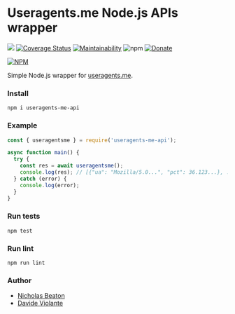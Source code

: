 # Useragents.me Node.js APIs wrapper
[![](https://github.com/davideviolante/useragents-me-api/workflows/Node.js%20CI/badge.svg)](https://github.com/DavideViolante/useragents-me-api/actions?query=workflow%3A"Node.js+CI") [![Coverage Status](https://coveralls.io/repos/github/DavideViolante/useragents-me-api/badge.svg?branch=master)](https://coveralls.io/github/DavideViolante/useragents-me-api?branch=master) [![Maintainability](https://api.codeclimate.com/v1/badges/ded2c349739e4d87130b/maintainability)](https://codeclimate.com/github/DavideViolante/useragents-me-api/maintainability) ![npm](https://img.shields.io/npm/dm/useragents-me-api) [![Donate](https://img.shields.io/badge/paypal-donate-179BD7.svg)](https://www.paypal.me/dviolante)

[![NPM](https://nodei.co/npm/useragents-me-api.png)](https://nodei.co/npm/useragents-me-api/)

Simple Node.js wrapper for [useragents.me](https://useragents.me).

### Install
`npm i useragents-me-api`

### Example
```js
const { useragentsme } = require('useragents-me-api');

async function main() {
  try {
    const res = await useragentsme();
    console.log(res); // [{"ua": "Mozilla/5.0...", "pct": 36.123...}, ...]
  } catch (error) {
    console.log(error);
  }
}
```

### Run tests
```npm test```

### Run lint
```npm run lint```

### Author
- [Nicholas Beaton](https://github.com/stayml/)
- [Davide Violante](https://github.com/DavideViolante/)
